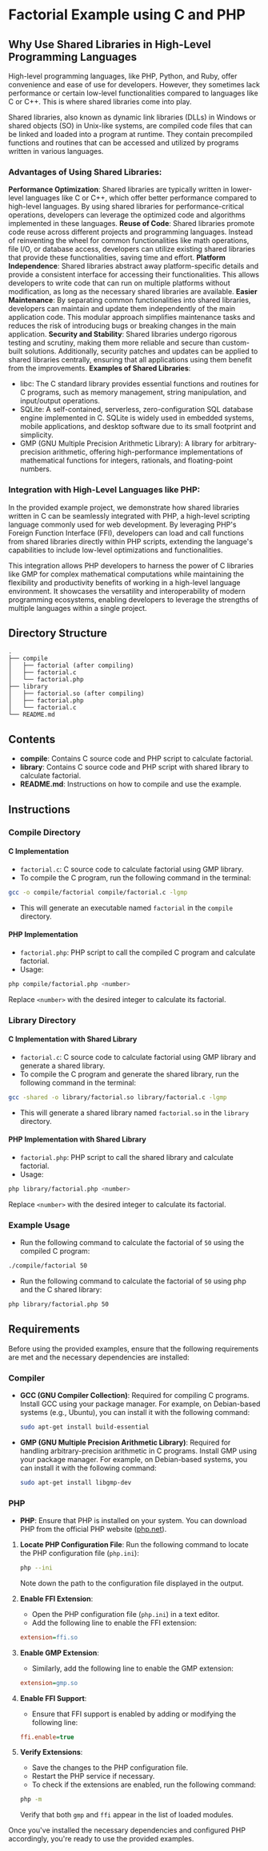 # Factorial Example using C and PHP

## Why Use Shared Libraries in High-Level Programming Languages
High-level programming languages, like PHP, Python, and Ruby, offer convenience and ease of use for developers. However, they sometimes lack performance or certain low-level functionalities compared to languages like C or C++. This is where shared libraries come into play.

Shared libraries, also known as dynamic link libraries (DLLs) in Windows or shared objects (SO) in Unix-like systems, are compiled code files that can be linked and loaded into a program at runtime. They contain precompiled functions and routines that can be accessed and utilized by programs written in various languages.

### Advantages of Using Shared Libraries:
**Performance Optimization**: Shared libraries are typically written in lower-level languages like C or C++, which offer better performance compared to high-level languages. By using shared libraries for performance-critical operations, developers can leverage the optimized code and algorithms implemented in these languages.
**Reuse of Code**: Shared libraries promote code reuse across different projects and programming languages. Instead of reinventing the wheel for common functionalities like math operations, file I/O, or database access, developers can utilize existing shared libraries that provide these functionalities, saving time and effort.
**Platform Independence**: Shared libraries abstract away platform-specific details and provide a consistent interface for accessing their functionalities. This allows developers to write code that can run on multiple platforms without modification, as long as the necessary shared libraries are available.
**Easier Maintenance**: By separating common functionalities into shared libraries, developers can maintain and update them independently of the main application code. This modular approach simplifies maintenance tasks and reduces the risk of introducing bugs or breaking changes in the main application.
**Security and Stability**: Shared libraries undergo rigorous testing and scrutiny, making them more reliable and secure than custom-built solutions. Additionally, security patches and updates can be applied to shared libraries centrally, ensuring that all applications using them benefit from the improvements.
**Examples of Shared Libraries**:
- libc: The C standard library provides essential functions and routines for C programs, such as memory management, string manipulation, and input/output operations.
- SQLite: A self-contained, serverless, zero-configuration SQL database engine implemented in C. SQLite is widely used in embedded systems, mobile applications, and desktop software due to its small footprint and simplicity.
- GMP (GNU Multiple Precision Arithmetic Library): A library for arbitrary-precision arithmetic, offering high-performance implementations of mathematical functions for integers, rationals, and floating-point numbers.

### Integration with High-Level Languages like PHP:
In the provided example project, we demonstrate how shared libraries written in C can be seamlessly integrated with PHP, a high-level scripting language commonly used for web development. By leveraging PHP's Foreign Function Interface (FFI), developers can load and call functions from shared libraries directly within PHP scripts, extending the language's capabilities to include low-level optimizations and functionalities.

This integration allows PHP developers to harness the power of C libraries like GMP for complex mathematical computations while maintaining the flexibility and productivity benefits of working in a high-level language environment. It showcases the versatility and interoperability of modern programming ecosystems, enabling developers to leverage the strengths of multiple languages within a single project.

## Directory Structure

```
.
├── compile
│   ├── factorial (after compiling)
│   ├── factorial.c
│   └── factorial.php
├── library
│   ├── factorial.so (after compiling)
│   ├── factorial.php
│   └── factorial.c
└── README.md
```

## Contents

- **compile**: Contains C source code and PHP script to calculate factorial.
- **library**: Contains C source code and PHP script with shared library to calculate factorial.
- **README.md**: Instructions on how to compile and use the example.

## Instructions

### Compile Directory

#### C Implementation
- `factorial.c`: C source code to calculate factorial using GMP library.
- To compile the C program, run the following command in the terminal:

```bash
gcc -o compile/factorial compile/factorial.c -lgmp
```

- This will generate an executable named `factorial` in the `compile` directory.

#### PHP Implementation
- `factorial.php`: PHP script to call the compiled C program and calculate factorial.
- Usage:

```bash
php compile/factorial.php <number>
```

Replace `<number>` with the desired integer to calculate its factorial.

### Library Directory

#### C Implementation with Shared Library
- `factorial.c`: C source code to calculate factorial using GMP library and generate a shared library.
- To compile the C program and generate the shared library, run the following command in the terminal:

```bash
gcc -shared -o library/factorial.so library/factorial.c -lgmp
```

- This will generate a shared library named `factorial.so` in the `library` directory.

#### PHP Implementation with Shared Library
- `factorial.php`: PHP script to call the shared library and calculate factorial.
- Usage:

```bash
php library/factorial.php <number>
```

Replace `<number>` with the desired integer to calculate its factorial.

### Example Usage
- Run the following command to calculate the factorial of `50` using the compiled C program:

```bash
./compile/factorial 50
```

- Run the following command to calculate the factorial of `50` using php and the C shared library:

```bash
php library/factorial.php 50
```

## Requirements

Before using the provided examples, ensure that the following requirements are met and the necessary dependencies are installed:

### Compiler

- **GCC (GNU Compiler Collection)**: Required for compiling C programs. Install GCC using your package manager. For example, on Debian-based systems (e.g., Ubuntu), you can install it with the following command:

    ```bash
    sudo apt-get install build-essential
    ```

- **GMP (GNU Multiple Precision Arithmetic Library)**: Required for handling arbitrary-precision arithmetic in C programs. Install GMP using your package manager. For example, on Debian-based systems, you can install it with the following command:

    ```bash
    sudo apt-get install libgmp-dev
    ```

### PHP

- **PHP**: Ensure that PHP is installed on your system. You can download PHP from the official PHP website ([php.net](https://www.php.net/downloads)).

1. **Locate PHP Configuration File**: Run the following command to locate the PHP configuration file (`php.ini`):

    ```bash
    php --ini
    ```

    Note down the path to the configuration file displayed in the output.

2. **Enable FFI Extension**:
    - Open the PHP configuration file (`php.ini`) in a text editor.
    - Add the following line to enable the FFI extension:
    
    ```ini
    extension=ffi.so
    ```
    
3. **Enable GMP Extension**:
    - Similarly, add the following line to enable the GMP extension:
    
    ```ini
    extension=gmp.so
    ```

4. **Enable FFI Support**:
    - Ensure that FFI support is enabled by adding or modifying the following line:
    
    ```ini
    ffi.enable=true
    ```

5. **Verify Extensions**:
    - Save the changes to the PHP configuration file.
    - Restart the PHP service if necessary.
    - To check if the extensions are enabled, run the following command:
    
    ```bash
    php -m
    ```

    Verify that both `gmp` and `ffi` appear in the list of loaded modules.

Once you've installed the necessary dependencies and configured PHP accordingly, you're ready to use the provided examples.

